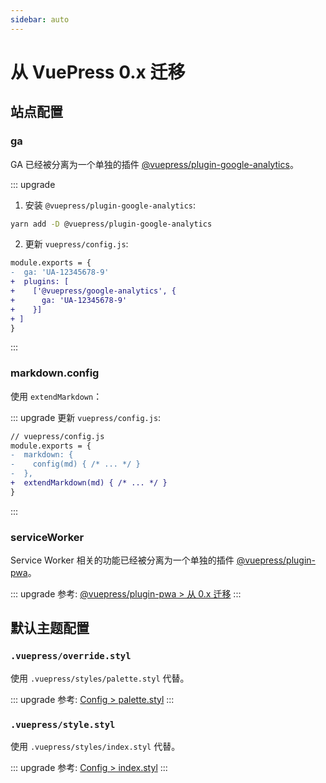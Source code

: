 ```yaml
---
sidebar: auto
---
```


# 从 VuePress 0.x 迁移

## 站点配置

### ga <Badge text="替换"/>

GA 已经被分离为一个单独的插件 [@vuepress/plugin-google-analytics](../plugin/official/plugin-google-analytics.md)。

::: upgrade 

1. 安装 `@vuepress/plugin-google-analytics`:

```bash
yarn add -D @vuepress/plugin-google-analytics
```

2. 更新 `vuepress/config.js`:

```diff
module.exports = {
-  ga: 'UA-12345678-9'
+  plugins: [
+    ['@vuepress/google-analytics', {
+      ga: 'UA-12345678-9'
+    }]
+ ]
}
```
:::

### markdown.config <Badge text="重命名"/>

使用 `extendMarkdown`：

::: upgrade
更新 `vuepress/config.js`:
```diff
// vuepress/config.js
module.exports = {
-  markdown: {
-    config(md) { /* ... */ }
-  },
+  extendMarkdown(md) { /* ... */ }
}
```
:::

### serviceWorker <Badge text="替换"/>

Service Worker 相关的功能已经被分离为一个单独的插件 [@vuepress/plugin-pwa](../plugin/official/plugin-pwa.md)。

::: upgrade
参考: [@vuepress/plugin-pwa > 从 0.x 迁移](../plugin/official/plugin-pwa.md#从-0-x-迁移)
:::

## 默认主题配置

### `.vuepress/override.styl` <Badge text="替换"/>

使用 `.vuepress/styles/palette.styl` 代替。

::: upgrade
参考: [Config > palette.styl](../config/README.md#palette-styl)
:::

### `.vuepress/style.styl` <Badge text="替换"/>

使用 `.vuepress/styles/index.styl` 代替。

::: upgrade
参考: [Config > index.styl](../config/README.md#index-styl)
:::
